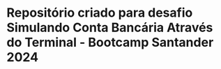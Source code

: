 # Repositório criado para desafio Simulando Conta Bancária Através do Terminal - Bootcamp Santander 2024
